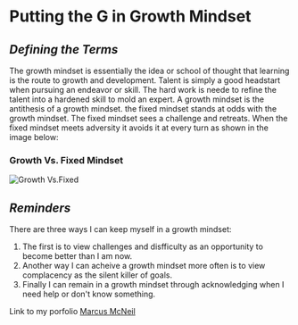 # Putting the **G** in Growth Mindset #

## _Defining the Terms_ ##

The growth mindset is essentially the idea or school of thought that
learning is the route to growth and development. Talent is simply a good
headstart when pursuing an endeavor or skill. The hard work is neede to refine 
the talent into a hardened skill to mold an expert. A growth mindset 
is the antithesis of a growth mindset. the fixed mindset stands at odds with the 
growth mindset. The fixed mindset sees a challenge and retreats. When the fixed mindset meets adversity it avoids it at every turn as shown in the image 
below:

### Growth Vs. Fixed Mindset ###
![Growth Vs.Fixed](https://encrypted-tbn0.gstatic.com/images?q=tbn:ANd9GcQBhAV7CuqlBGwu1xo-2opQfdJsJOfMlw_6Cw&usqp=CAU)

## _Reminders_ ##

There are three ways I can keep myself in a growth mindset:
1. The first is to view challenges and disfficulty as an opportunity to 
become better than I am now.
2. Another way I can acheive a growth mindset more often is to view 
complacency as the silent killer of goals. 
3. Finally I can remain in a growth mindset through acknowledging 
when I need help or don't know something.



Link to my porfolio [Marcus McNeil](https://marco-senpai.github.io/)

